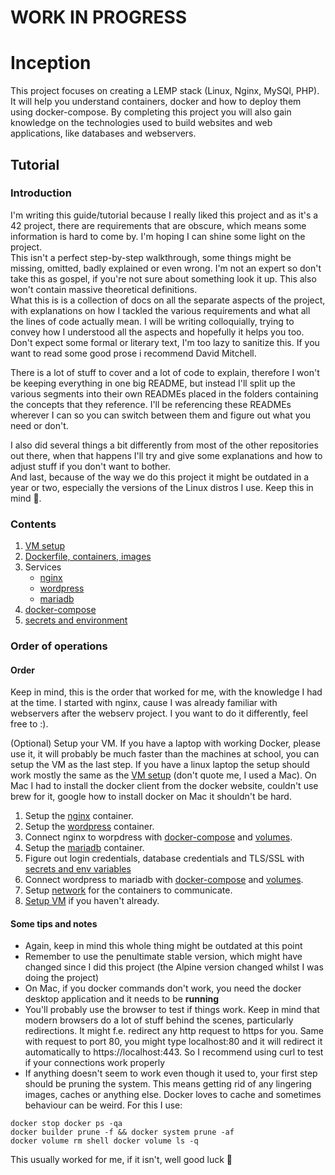 # WORK IN PROGRESS

# Inception
This project focuses on creating a LEMP stack (Linux, Nginx, MySQl, PHP). It will help you understand containers, docker and how to deploy them using docker-compose. By completing this project you will also gain knowledge on the technologies used to build websites and web applications, like databases and webservers.

## Tutorial

### Introduction

I'm writing this guide/tutorial because I really liked this project and as it's a 42 project, there are requirements that are obscure, which means some information is hard to come by. I'm hoping I can shine some light on the project. <br>
This isn't a perfect step-by-step walkthrough, some things might be missing, omitted, badly explained or even wrong. I'm not an expert so don't take this as gospel, if you're not sure about something look it up. This also won't contain massive theoretical definitions. <br>
What this is is a collection of docs on all the separate aspects of the project, with explanations on how I tackled the various requirements and what all the lines of code actually mean. I will be writing colloquially, trying to convey how I understood all the aspects and hopefully it helps you too. Don't expect some formal or literary text, I'm too lazy to sanitize this. If you want to read some good prose i recommend David Mitchell. <br>

There is a lot of stuff to cover and a lot of code to explain, therefore I won't be keeping everything in one big README, but instead I'll split up the various segments into their own READMEs placed in the folders containing the concepts that they reference. I'll be referencing these READMEs wherever I can so you can switch between them and figure out what you need or don't. <br>

I also did several things a bit differently from most of the other repositories out there, when that happens I'll try and give some explanations and how to adjust stuff if you don't want to bother. <br>
And last, because of the way we do this project it might be outdated in a year or two, especially the versions of the Linux distros I use. Keep this in mind 🙂.

### Contents
1. [VM setup](./VM_setup.md)
2. [Dockerfile, containers, images](./srcs/requirements/README.md)
3. Services
   - [nginx](./srcs/requirements/nginx/README.md)
   - [wordpress](./srcs/requirements/wordpress/README.md)
   - [mariadb](./srcs/requirements/mariadb/README.md)
4. [docker-compose](./srcs/README.md)
5. [secrets and environment](./srcs/data/variables/README.md)

### Order of operations

#### Order

Keep in mind, this is the order that worked for me, with the knowledge I had at the time. I started with nginx, cause I was already familiar with webservers after the webserv project. I you want to do it differently, feel free to :).

(Optional) Setup your VM. If you have a laptop with working Docker, please use it, it will probably be much faster than the machines at school, you can setup the VM as the last step. If you have a linux laptop the setup should work mostly the same as the [VM setup](./VM_setup.md) (don't quote me, I used a Mac). On Mac I had to install the docker client from the docker website, couldn't use brew for it, google how to install docker on Mac it shouldn't be hard.

1. Setup the [nginx](./srcs/requirements/nginx/README.md) container.
2. Setup the [wordpress](./srcs/requirements/wordpress/README.md) container.
3. Connect nginx to worpdress with [docker-compose](./srcs/README.md) and [volumes](./srcs/README.md#volumes).
4. Setup the [mariadb](./srcs/requirements/mariadb/README.md) container.
5. Figure out login credentials, database credentials and TLS/SSL with [secrets and env variables](./srcs/data/variables/README.md)
6. Connect wordpress to mariadb with [docker-compose](./srcs/README.md) and [volumes](./srcs/README.md#volumes).
7. Setup [network](./srcs/README.md#networks) for the containers to communicate.
8. [Setup VM](./VM_setup.md) if you haven't already.

#### Some tips and notes

- Again, keep in mind this whole thing might be outdated at this point
- Remember to use the penultimate stable version, which might have changed since I did this project (the Alpine version changed whilst I was doing the project)
- On Mac, if you docker commands don't work, you need the docker desktop application and it needs to be **running**
- You'll probably use the browser to test if things work. Keep in mind that modern browsers do a lot of stuff behind the scenes, particularly redirections. It might f.e. redirect any http request to https for you. Same with request to port 80, you might type localhost:80 and it will redirect it automatically to https://localhost:443. So I recommend using curl to test if your connections work properly
- If anything doesn't seem to work even though it used to, your first step should be pruning the system. This means getting rid of any lingering images, caches or anything else. Docker loves to cache and sometimes behaviour can be weird. For this I use:
```
docker stop docker ps -qa
docker builder prune -f && docker system prune -af
docker volume rm shell docker volume ls -q
```
This usually worked for me, if it isn't, well good luck 🫡


